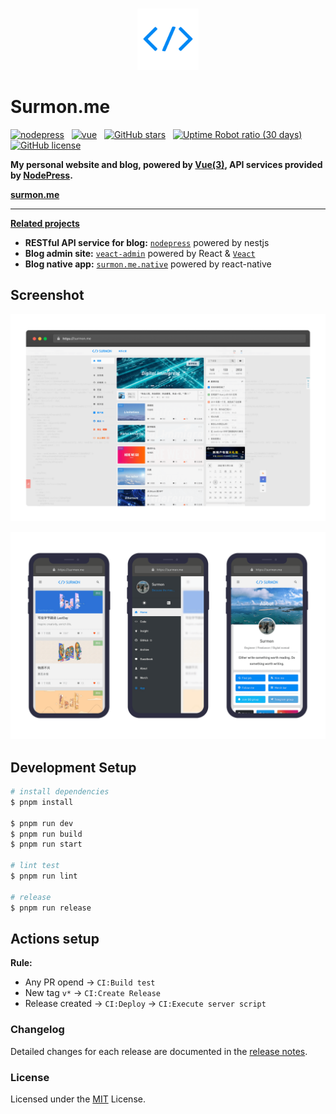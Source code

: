 <br />

<p align="center">
  <a href="https://github.com/surmon-china/surmon.me" target="blank">
    <img src="/screenhots/logo.png" height="98" alt="surmon.me logo" />
  </a>
</p>

# Surmon.me

[![nodepress](https://raw.githubusercontent.com/surmon-china/nodepress/main/badge.svg)](https://github.com/surmon-china/nodepress)
&nbsp;
[![vue](https://img.shields.io/badge/MADE%20WITH-VUE-42a97a?style=for-the-badge&labelColor=35495d)](https://vuejs.org)
&nbsp;
[![GitHub stars](https://img.shields.io/github/stars/surmon-china/surmon.me.svg?style=for-the-badge)](https://github.com/surmon-china/surmon.me/stargazers)
&nbsp;
[![Uptime Robot ratio (30 days)](https://img.shields.io/uptimerobot/ratio/m791570495-ed407f6804efd6c9f3cd1d18?style=for-the-badge)](https://stats.uptimerobot.com/Q2k7OTXxJN/791570495)
&nbsp;
[![GitHub license](https://img.shields.io/github/license/surmon-china/surmon.me.svg?style=for-the-badge)](/LICENSE)

**My personal website and blog, powered by [Vue(3)](https://vuejs.org), API services provided by [NodePress](https://github.com/surmon-china/nodepress).**

**[surmon.me](https://surmon.me)**

---

**[Related projects](https://github.com/stars/surmon-china/lists/surmon-me)**

- **RESTful API service for blog:** [`nodepress`](https://github.com/surmon-china/nodepress) powered by nestjs
- **Blog admin site:** [`veact-admin`](https://github.com/surmon-china/veact-admin) powered by React & [`Veact`](https://github.com/veactjs/veact)
- **Blog native app:** [`surmon.me.native`](https://github.com/surmon-china/surmon.me.native) powered by react-native

## Screenshot

![](/screenhots/desktop.png)

![](/screenhots/mobile.png)

## Development Setup

```bash
# install dependencies
$ pnpm install

$ pnpm run dev
$ pnpm run build
$ pnpm run start

# lint test
$ pnpm run lint

# release
$ pnpm run release
```

## Actions setup

**Rule:**

- Any PR opend → `CI:Build test`
- New tag `v*` → `CI:Create Release`
- Release created → `CI:Deploy` → `CI:Execute server script`

### Changelog

Detailed changes for each release are documented in the [release notes](/CHANGELOG.md).

### License

Licensed under the [MIT](/LICENSE) License.
